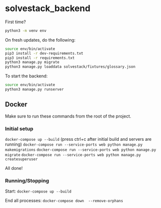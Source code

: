# solvestack_backend

First time?

```bash
python3 -m venv env
```

On fresh updates, do the following:

```bash
source env/bin/activate
pip3 install -r dev-requirements.txt
pip3 install -r requirements.txt
python3 manage.py migrate
python3 manage.py loaddata solvestack/fixtures/glossary.json
```

To start the backend:
```bash
source env/bin/activate
python3 manage.py runserver
```

## Docker
Make sure to run these commands from the root of the project.

### Initial setup
`docker-compose up --build`
(press ctrl+c after initial build and servers are running)
`docker-compose run --service-ports web python manage.py makemigrations`
`docker-compose run --service-ports web python manage.py migrate`
`docker-compose run --service-ports web python manage.py createsuperuser`

All done!  

### Running/Stopping
Start:
`docker-compose up --build`

End all processes:
`docker-compose down  --remove-orphans`